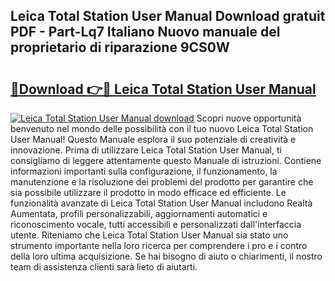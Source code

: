 ## Leica Total Station User Manual Download gratuit PDF - Part-Lq7 Italiano Nuovo manuale del proprietario di riparazione 9CS0W

# <h2><a href="http://dfcld7f.blite.top/?on=Leica+Total+Station+User+Manual">🔗Download 👉🔴 Leica Total Station User Manual</a></h2>

[![Leica Total Station User Manual download](https://i.imgur.com/lujVjoI.png)](http://dfcld7f.blite.top/?on=Leica+Total+Station+User+Manual)
Scopri nuove opportunità benvenuto nel mondo delle possibilità con il tuo nuovo Leica Total Station User Manual! Questo Manuale esplora il suo potenziale di creatività e innovazione. Prima di utilizzare Leica Total Station User Manual, ti consigliamo di leggere attentamente questo Manuale di istruzioni. Contiene informazioni importanti sulla configurazione, il funzionamento, la manutenzione e la risoluzione dei problemi del prodotto per garantire che sia possibile utilizzare il prodotto in modo efficace ed efficiente. Le funzionalità avanzate di Leica Total Station User Manual includono Realtà Aumentata, profili personalizzabili, aggiornamenti automatici e riconoscimento vocale, tutti accessibili e personalizzati dall'interfaccia utente. Riteniamo che Leica Total Station User Manual sia stato uno strumento importante nella loro ricerca per comprendere i pro e i contro della loro ultima acquisizione. Se hai bisogno di aiuto o chiarimenti, il nostro team di assistenza clienti sarà lieto di aiutarti.

